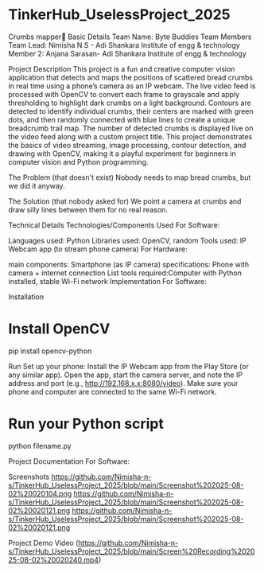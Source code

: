 # TinkerHub_UselessProject_2025
Crumbs mapper🎯
Basic Details
Team Name: Byte Buddies
Team Members
Team Lead: Nimisha N S - Adi Shankara Institute of engg & technology
Member 2: Anjana Sarasan- Adi Shankara Institute of engg & technology

Project Description
This project is a fun and creative computer vision application that detects and maps the positions of scattered bread crumbs in real time using a phone’s camera as an IP webcam. The live video feed is processed with OpenCV to convert each frame to grayscale and apply thresholding to highlight dark crumbs on a light background. Contours are detected to identify individual crumbs, their centers are marked with green dots, and then randomly connected with blue lines to create a unique breadcrumb trail map. The number of detected crumbs is displayed live on the video feed along with a custom project title. This project demonstrates the basics of video streaming, image processing, contour detection, and drawing with OpenCV, making it a playful experiment for beginners in computer vision and Python programming.

The Problem (that doesn't exist)
Nobody needs to map bread crumbs, but we did it anyway.

The Solution (that nobody asked for)
We point a camera at crumbs and draw silly lines between them for no real reason.

Technical Details
Technologies/Components Used
For Software:

Languages used: Python
Libraries used: OpenCV, random
Tools used: IP Webcam app (to stream phone camera)
For Hardware:

main components: Smartphone (as IP camera)
specifications: Phone with camera + internet connection
List tools required:Computer with Python installed, stable Wi-Fi network
Implementation
For Software:

Installation
# Install OpenCV
pip install opencv-python


Run
Set up your phone:
Install the IP Webcam app from the Play Store (or any similar app).
Open the app, start the camera server, and note the IP address and port (e.g., http://192.168.x.x:8080/video).
Make sure your phone and computer are connected to the same Wi-Fi network.

# Run your Python script
python filename.py

Project Documentation
For Software:

Screenshots 
https://github.com/Nimisha-n-s/TinkerHub_UselessProject_2025/blob/main/Screenshot%202025-08-02%20020104.png
https://github.com/Nimisha-n-s/TinkerHub_UselessProject_2025/blob/main/Screenshot%202025-08-02%20020121.png
https://github.com/Nimisha-n-s/TinkerHub_UselessProject_2025/blob/main/Screenshot%202025-08-02%20020121.png


Project Demo
Video
(https://github.com/Nimisha-n-s/TinkerHub_UselessProject_2025/blob/main/Screen%20Recording%202025-08-02%20020240.mp4)


